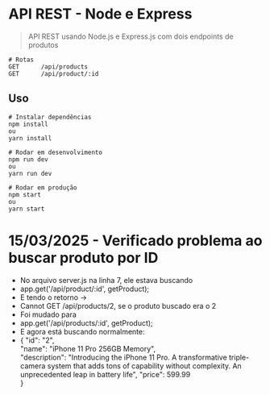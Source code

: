 # API REST - Node e Express

> API REST usando Node.js e Express.js com dois endpoints de produtos

```
# Rotas
GET      /api/products
GET      /api/product/:id

```

## Uso

```
# Instalar dependências
npm install
ou
yarn install

# Rodar em desenvolvimento
npm run dev
ou
yarn run dev

# Rodar em produção
npm start
ou
yarn start
```

# 15/03/2025 - Verificado problema ao buscar produto por ID

- No arquivo server.js na linha 7, ele estava buscando
- app.get('/api/product/:id', getProduct);
- E tendo o retorno →
- Cannot GET /api/products/2, se o produto buscado era o 2
- Foi mudado para 
- app.get('/api/products/:id', getProduct);
- E agora está buscando normalmente:
- {
  "id": "2",<br>
  "name": "iPhone 11 Pro 256GB Memory",<br>
  "description": "Introducing the iPhone 11 Pro. A transformative triple-camera system that adds tons of capability without complexity. An unprecedented leap in battery life",
  "price": 599.99<br>
}
